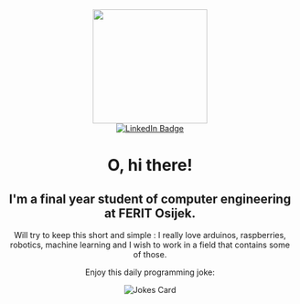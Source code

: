 <div id="header" align="center">
  <img src="https://user-images.githubusercontent.com/73945306/180026579-931d6c9f-b188-452e-9450-d80b3e78a188.png" width="200"/>
  <div id="badges">
  <a href="https://www.linkedin.com/in/mihael-%C5%A1panovi%C4%87-7608581b9">
      <img src="https://img.shields.io/badge/LinkedIn-blue?style=for-the-badge&logo=linkedin&logoColor=white" alt="LinkedIn Badge"/>
  </a>
  
  </div>
  <img src="https://komarev.com/ghpvc/?username=Mihae283&style=flat-square&color=blue" alt=""/>
  <h1>
  O, hi there!
  </h1>
  <h2>I'm a final year student of computer engineering at FERIT Osijek.</h2>
  

Will try to keep this short and simple : 
I really love arduinos, raspberries, robotics, machine learning and I wish to work in a field that contains some of those.
  <br/>
  
  Enjoy this daily programming joke:
 </div>

<div align="center">
<img src="https://readme-jokes.vercel.app/api" alt="Jokes Card" />
</div>
